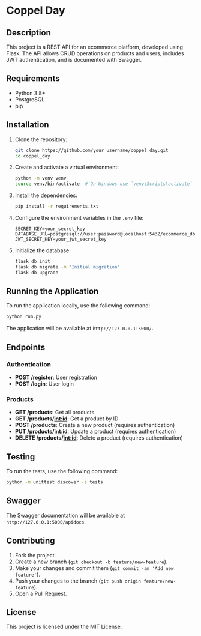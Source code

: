 
# Coppel Day

## Description

This project is a REST API for an ecommerce platform, developed using Flask. The API allows CRUD operations on products and users, includes JWT authentication, and is documented with Swagger.


## Requirements

- Python 3.8+
- PostgreSQL
- pip

## Installation

1. Clone the repository:
    ```sh
    git clone https://github.com/your_username/coppel_day.git
    cd coppel_day
    ```

2. Create and activate a virtual environment:
    ```sh
    python -m venv venv
    source venv/bin/activate  # On Windows use `venv\Scripts\activate`
    ```

3. Install the dependencies:
    ```sh
    pip install -r requirements.txt
    ```

4. Configure the environment variables in the `.env` file:
    ```env
    SECRET_KEY=your_secret_key
    DATABASE_URL=postgresql://user:password@localhost:5432/ecommerce_db
    JWT_SECRET_KEY=your_jwt_secret_key
    ```

5. Initialize the database:
    ```sh
    flask db init
    flask db migrate -m "Initial migration"
    flask db upgrade
    ```

## Running the Application

To run the application locally, use the following command:

```sh
python run.py
```

The application will be available at `http://127.0.0.1:5000/`.

## Endpoints

### Authentication

- **POST /register**: User registration
- **POST /login**: User login

### Products

- **GET /products**: Get all products
- **GET /products/<int:id>**: Get a product by ID
- **POST /products**: Create a new product (requires authentication)
- **PUT /products/<int:id>**: Update a product (requires authentication)
- **DELETE /products/<int:id>**: Delete a product (requires authentication)

## Testing

To run the tests, use the following command:

```sh
python -m unittest discover -s tests
```

## Swagger

The Swagger documentation will be available at `http://127.0.0.1:5000/apidocs`.

## Contributing

1. Fork the project.
2. Create a new branch (`git checkout -b feature/new-feature`).
3. Make your changes and commit them (`git commit -am 'Add new feature'`).
4. Push your changes to the branch (`git push origin feature/new-feature`).
5. Open a Pull Request.

## License

This project is licensed under the MIT License.